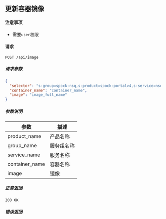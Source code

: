 ## 更新容器镜像

#### 注意事项

- 需要`user`权限

#### 请求

```
POST /api/image
```

##### 请求参数

```json
{
  "selector": "s-group=spock-nsq,s-product=spock-portalv4,s-service=nsqadmin",
  "container_name": "container_name",
  "image": "image_full_name"
}
```

##### 参数说明

|参数|描述|
|---|---|
|product_name|产品名称|
|group_name|服务组名称|
|service_name|服务名称|
|container_name|容器名称|
|image|镜像|

##### 正常返回

```
200 OK
```

##### 错误返回
